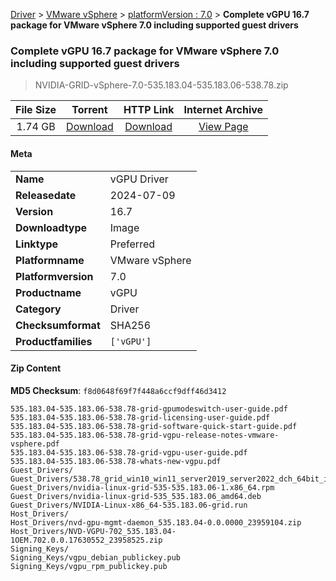 
[Driver](/README.md)  >  [VMware vSphere](/index/Driver/VMware_vSphere.md)  >  [platformVersion : 7.0](/index/Driver/VMware_vSphere/7.0.md)  >  **Complete vGPU 16.7 package for VMware vSphere 7.0 including supported guest drivers**


###    Complete vGPU 16.7 package for VMware vSphere 7.0 including supported guest drivers

> NVIDIA-GRID-vSphere-7.0-535.183.04-535.183.06-538.78.zip   


| **File Size** | **Torrent**  | **HTTP Link** | **Internet Archive** |
|:-------------:|:------------:|:-------------:|:--------------------:|
| 1.74 GB |  [Download](https://archive.org/download/nvgpu_NVIDIA-GRID-vSphere-7.0-535.183.04-535.183.06-538.78.zip/nvgpu_NVIDIA-GRID-vSphere-7.0-535.183.04-535.183.06-538.78.zip_archive.torrent)       | [Download](https://archive.org/compress/nvgpu_NVIDIA-GRID-vSphere-7.0-535.183.04-535.183.06-538.78.zip) | [View Page](https://archive.org/details/nvgpu_NVIDIA-GRID-vSphere-7.0-535.183.04-535.183.06-538.78.zip)       |

#### Meta

<table>
<tr><td><strong>Name</strong></td><td>vGPU Driver</td></tr>
<tr><td><strong>Releasedate</strong></td><td>2024-07-09</td></tr>
<tr><td><strong>Version</strong></td><td>16.7</td></tr>
<tr><td><strong>Downloadtype</strong></td><td>Image</td></tr>
<tr><td><strong>Linktype</strong></td><td>Preferred</td></tr>
<tr><td><strong>Platformname</strong></td><td>VMware vSphere</td></tr>
<tr><td><strong>Platformversion</strong></td><td>7.0</td></tr>
<tr><td><strong>Productname</strong></td><td>vGPU</td></tr>
<tr><td><strong>Category</strong></td><td>Driver</td></tr>
<tr><td><strong>Checksumformat</strong></td><td>SHA256</td></tr>
<tr><td><strong>Productfamilies</strong></td><td><code>['vGPU']</code></td></tr>
</table>

#### Zip Content

**MD5 Checksum**: `f8d0648f69f7f448a6ccf9dff46d3412`

```text
535.183.04-535.183.06-538.78-grid-gpumodeswitch-user-guide.pdf
535.183.04-535.183.06-538.78-grid-licensing-user-guide.pdf
535.183.04-535.183.06-538.78-grid-software-quick-start-guide.pdf
535.183.04-535.183.06-538.78-grid-vgpu-release-notes-vmware-vsphere.pdf
535.183.04-535.183.06-538.78-grid-vgpu-user-guide.pdf
535.183.04-535.183.06-538.78-whats-new-vgpu.pdf
Guest_Drivers/
Guest_Drivers/538.78_grid_win10_win11_server2019_server2022_dch_64bit_international.exe
Guest_Drivers/nvidia-linux-grid-535-535.183.06-1.x86_64.rpm
Guest_Drivers/nvidia-linux-grid-535_535.183.06_amd64.deb
Guest_Drivers/NVIDIA-Linux-x86_64-535.183.06-grid.run
Host_Drivers/
Host_Drivers/nvd-gpu-mgmt-daemon_535.183.04-0.0.0000_23959104.zip
Host_Drivers/NVD-VGPU-702_535.183.04-1OEM.702.0.0.17630552_23958525.zip
Signing_Keys/
Signing_Keys/vgpu_debian_publickey.pub
Signing_Keys/vgpu_rpm_publickey.pub
```